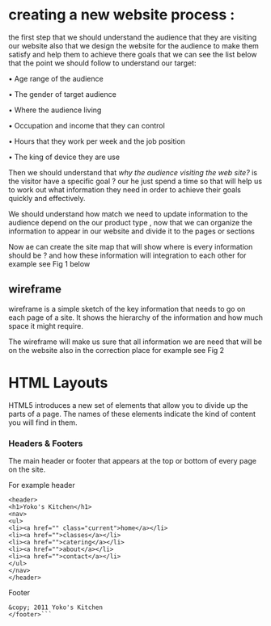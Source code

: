 
# creating a new website process : 

the first step that we should understand the audience that they are visiting our website also that we design the website for the audience to make them satisfy and help them to achieve there goals  that we can see the list below that the point we should follow to understand our target:

•	Age range of the audience 

•	The gender of target audience 

•	Where the audience living 

•	Occupation and income that they can control 

•	Hours that they work per week and the job position 

•	The king of device they are use

Then we should understand that *why the audience visiting the web site?* is the visitor have a specific goal ? our he just spend a time so that will help us to work out what information they need in order to achieve their goals quickly and effectively.

We should understand how match we need to update information to the audience  depend on the our product type , now that we can organize the information to appear in our website and divide it to the pages or sections 

Now ae can create the site map that will  show where is every information  should be ? and how these information will integration to each other for example see Fig 1 below 




## wireframe

wireframe is a simple sketch of the key information that needs to go on each page of a site. It shows the hierarchy of the information and how much space it might require.

The wireframe will make us sure that all information we are need that will be on the website also in the correction place for example see Fig 2 














# HTML Layouts

HTML5 introduces a new set of elements that allow you to divide up the parts of a page. The names of these elements indicate the kind of content you will find in them.

### Headers & Footers
The main header or footer that appears at the top or bottom of every page on the site.

For example
header
```
<header>
<h1>Yoko's Kitchen</h1>
<nav>
<ul>
<li><a href="" class="current">home</a></li>
<li><a href="">classes</a></li>
<li><a href="">catering</a></li>
<li><a href="">about</a></li>
<li><a href="">contact</a></li>
</ul>
</nav>
</header>
```

Footer 
```<footer>
&copy; 2011 Yoko's Kitchen
</footer>```
